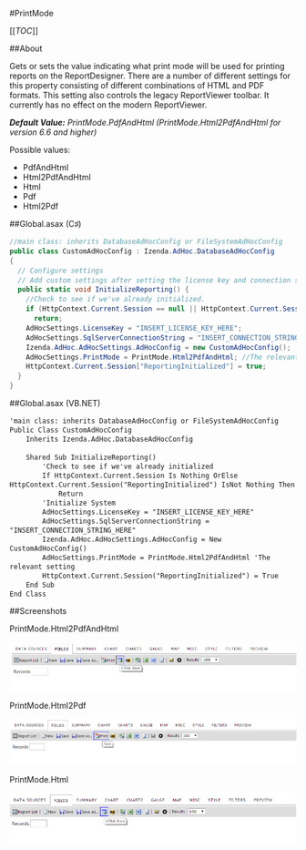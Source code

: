 #PrintMode

[[_TOC_]]

##About

Gets or sets the value indicating what print mode will be used for printing reports on the ReportDesigner. There are a number of different settings for this property consisting of different combinations of HTML and PDF formats. This setting also controls the legacy ReportViewer toolbar. It currently has no effect on the modern ReportViewer.

_**Default Value:** PrintMode.PdfAndHtml (PrintMode.Html2PdfAndHtml for version 6.6 and higher)_

Possible values:
* PdfAndHtml
* Html2PdfAndHtml
* Html
* Pdf
* Html2Pdf

##Global.asax (C♯)

``` csharp
//main class: inherits DatabaseAdHocConfig or FileSystemAdHocConfig
public class CustomAdHocConfig : Izenda.AdHoc.DatabaseAdHocConfig
{
  // Configure settings
  // Add custom settings after setting the license key and connection string by overriding the ConfigureSettings() method
  public static void InitializeReporting() {
    //Check to see if we've already initialized.
    if (HttpContext.Current.Session == null || HttpContext.Current.Session["ReportingInitialized"] != null)
      return;
    AdHocSettings.LicenseKey = "INSERT_LICENSE_KEY_HERE";
    AdHocSettings.SqlServerConnectionString = "INSERT_CONNECTION_STRING_HERE";
    Izenda.AdHoc.AdHocSettings.AdHocConfig = new CustomAdHocConfig();
    AdHocSettings.PrintMode = PrintMode.Html2PdfAndHtml; //The relevant setting
    HttpContext.Current.Session["ReportingInitialized"] = true;
  }
}
```

##Global.asax (VB.NET)

```visualbasic
'main class: inherits DatabaseAdHocConfig or FileSystemAdHocConfig
Public Class CustomAdHocConfig
    Inherits Izenda.AdHoc.DatabaseAdHocConfig

    Shared Sub InitializeReporting()
        'Check to see if we've already initialized
        If HttpContext.Current.Session Is Nothing OrElse HttpContext.Current.Session("ReportingInitialized") IsNot Nothing Then
            Return
        'Initialize System
        AdHocSettings.LicenseKey = "INSERT_LICENSE_KEY_HERE"
        AdHocSettings.SqlServerConnectionString = "INSERT_CONNECTION_STRING_HERE"
        Izenda.AdHoc.AdHocSettings.AdHocConfig = New CustomAdHocConfig()
        AdHocSettings.PrintMode = PrintMode.Html2PdfAndHtml 'The relevant setting
        HttpContext.Current.Session("ReportingInitialized") = True
    End Sub
End Class
```

##Screenshots

PrintMode.Html2PdfAndHtml

![](/API/CodeSamples/PrintMode/PrintMode_Html2PdfAndHtml.png)

PrintMode.Html2Pdf

![](/API/CodeSamples/PrintMode/PrintMode_Html2Pdf.png)

PrintMode.Html

![](/API/CodeSamples/PrintMode/PrintMode_Html.png)